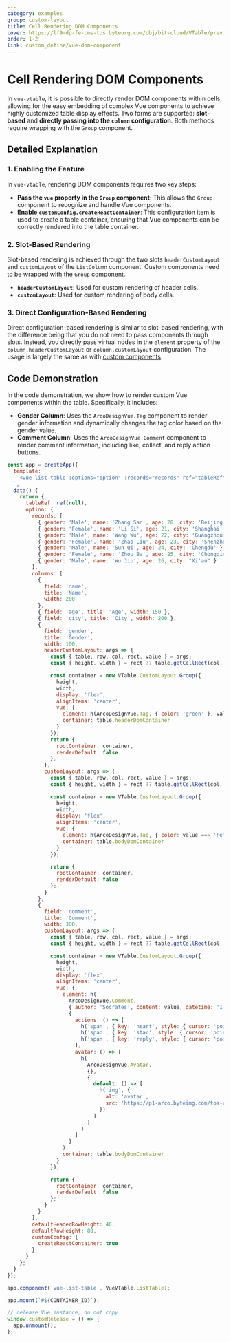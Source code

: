 ```yaml
---
category: examples
group: custom-layout
title: Cell Rendering DOM Components
cover: https://lf9-dp-fe-cms-tos.byteorg.com/obj/bit-cloud/VTable/preview/vue-custom-dom-component.jpeg
order: 1-2
link: custom_define/vue-dom-component
---
```


# Cell Rendering DOM Components

In `vue-vtable`, it is possible to directly render DOM components within cells, allowing for the easy embedding of complex Vue components to achieve highly customized table display effects. Two forms are supported: **slot-based** and **directly passing into the `column` configuration**. Both methods require wrapping with the `Group` component.

## Detailed Explanation

### 1. Enabling the Feature

In `vue-vtable`, rendering DOM components requires two key steps:

- **Pass the `vue` property in the `Group` component**: This allows the `Group` component to recognize and handle Vue components.
- **Enable `customConfig.createReactContainer`**: This configuration item is used to create a table container, ensuring that Vue components can be correctly rendered into the table container.

### 2. Slot-Based Rendering

Slot-based rendering is achieved through the two slots `headerCustomLayout` and `customLayout` of the `ListColumn` component. Custom components need to be wrapped with the `Group` component.

- **`headerCustomLayout`**: Used for custom rendering of header cells.
- **`customLayout`**: Used for custom rendering of body cells.

### 3. Direct Configuration-Based Rendering

Direct configuration-based rendering is similar to slot-based rendering, with the difference being that you do not need to pass components through slots. Instead, you directly pass virtual nodes in the `element` property of the `column.headerCustomLayout` or `column.customLayout` configuration. The usage is largely the same as with [custom components](../../guide/custom_define/custom_layout).

## Code Demonstration

In the code demonstration, we show how to render custom Vue components within the table. Specifically, it includes:

- **Gender Column**: Uses the `ArcoDesignVue.Tag` component to render gender information and dynamically changes the tag color based on the gender value.
- **Comment Column**: Uses the `ArcoDesignVue.Comment` component to render comment information, including like, collect, and reply action buttons.

```javascript livedemo template=vtable-vue
const app = createApp({
  template: `
    <vue-list-table :options="option" :records="records" ref="tableRef" />
  `,
  data() {
    return {
      tableRef: ref(null),
      option: {
        records: [
          { gender: 'Male', name: 'Zhang San', age: 20, city: 'Beijing' },
          { gender: 'Female', name: 'Li Si', age: 21, city: 'Shanghai' },
          { gender: 'Male', name: 'Wang Wu', age: 22, city: 'Guangzhou' },
          { gender: 'Female', name: 'Zhao Liu', age: 23, city: 'Shenzhen' },
          { gender: 'Male', name: 'Sun Qi', age: 24, city: 'Chengdu' },
          { gender: 'Female', name: 'Zhou Ba', age: 25, city: 'Chongqing' },
          { gender: 'Male', name: 'Wu Jiu', age: 26, city: "Xi'an" }
        ],
        columns: [
          {
            field: 'name',
            title: 'Name',
            width: 200
          },
          { field: 'age', title: 'Age', width: 150 },
          { field: 'city', title: 'City', width: 200 },
          {
            field: 'gender',
            title: 'Gender',
            width: 100,
            headerCustomLayout: args => {
              const { table, row, col, rect, value } = args;
              const { height, width } = rect ?? table.getCellRect(col, row);

              const container = new VTable.CustomLayout.Group({
                height,
                width,
                display: 'flex',
                alignItems: 'center',
                vue: {
                  element: h(ArcoDesignVue.Tag, { color: 'green' }, value),
                  container: table.headerDomContainer
                }
              });
              return {
                rootContainer: container,
                renderDefault: false
              };
            },
            customLayout: args => {
              const { table, row, col, rect, value } = args;
              const { height, width } = rect ?? table.getCellRect(col, row);

              const container = new VTable.CustomLayout.Group({
                height,
                width,
                display: 'flex',
                alignItems: 'center',
                vue: {
                  element: h(ArcoDesignVue.Tag, { color: value === 'Female' ? 'magenta' : 'arcoblue' }, value),
                  container: table.bodyDomContainer
                }
              });

              return {
                rootContainer: container,
                renderDefault: false
              };
            }
          },
          {
            field: 'comment',
            title: 'Comment',
            width: 300,
            customLayout: args => {
              const { table, row, col, rect, value } = args;
              const { height, width } = rect ?? table.getCellRect(col, row);

              const container = new VTable.CustomLayout.Group({
                height,
                width,
                display: 'flex',
                alignItems: 'center',
                vue: {
                  element: h(
                    ArcoDesignVue.Comment,
                    { author: 'Socrates', content: value, datetime: '1 hour' },
                    {
                      actions: () => [
                        h('span', { key: 'heart', style: { cursor: 'pointer' } }, [h('span', 'Like')]),
                        h('span', { key: 'star', style: { cursor: 'pointer' } }, [h('span', 'Collect')]),
                        h('span', { key: 'reply', style: { cursor: 'pointer' } }, [h('span', 'Reply')])
                      ],
                      avatar: () => [
                        h(
                          ArcoDesignVue.Avatar,
                          {},
                          {
                            default: () => [
                              h('img', {
                                alt: 'avatar',
                                src: 'https://p1-arco.byteimg.com/tos-cn-i-uwbnlip3yd/3ee5f13fb09879ecb5185e440cef6eb9.png~tplv-uwbnlip3yd-webp.webp'
                              })
                            ]
                          }
                        )
                      ]
                    }
                  ),
                  container: table.bodyDomContainer
                }
              });

              return {
                rootContainer: container,
                renderDefault: false
              };
            }
          }
        ],
        defaultHeaderRowHeight: 40,
        defaultRowHeight: 80,
        customConfig: {
          createReactContainer: true
        }
      }
    };
  }
});

app.component('vue-list-table', VueVTable.ListTable);

app.mount(`#${CONTAINER_ID}`);

// release Vue instance, do not copy
window.customRelease = () => {
  app.unmount();
};
```
